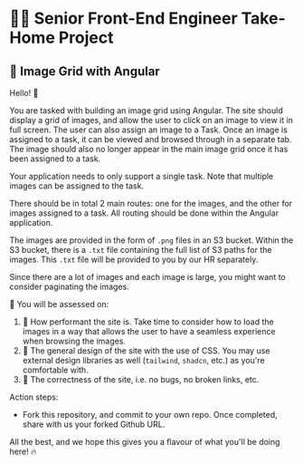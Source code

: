 
# 👩‍🚀 Senior Front-End Engineer Take-Home Project
## 🚀 Image Grid with Angular

Hello! 👋

You are tasked with building an image grid using Angular. The site should display a grid of images, and allow the user to click on an image to view it in full screen. The user can also assign an image to a Task. Once an image is assigned to a task, it can be viewed and browsed through in a separate tab. The image should also no longer appear in the main image grid once it has been assigned to a task.

Your application needs to only support a single task. Note that multiple images can be assigned to the task. 

There should be in total 2 main routes: one for the images, and the other for images assigned to a task. All routing should be done within the Angular application.

The images are provided in the form of `.png` files in an S3 bucket. Within the S3 bucket, there is a `.txt` file containing the full list of S3 paths for the images. This `.txt` file will be provided to you by our HR separately.

Since there are a lot of images and each image is large, you might want to consider paginating the images.


📝 You will be assessed on:

1. 💨 How performant the site is. Take time to consider how to load the images in a way that allows the user to have a seamless experience when browsing the images.
2. 🌸 The general design of the site with the use of CSS. You may use external design libraries as well (`tailwind`, `shadcn`, etc.) as you're comfortable with.
3. 🐞 The correctness of the site, i.e. no bugs, no broken links, etc.

Action steps:
- Fork this repository, and commit to your own repo. Once completed, share with us your forked Github URL.

All the best, and we hope this gives you a flavour of what you'll be doing here! 🔥
